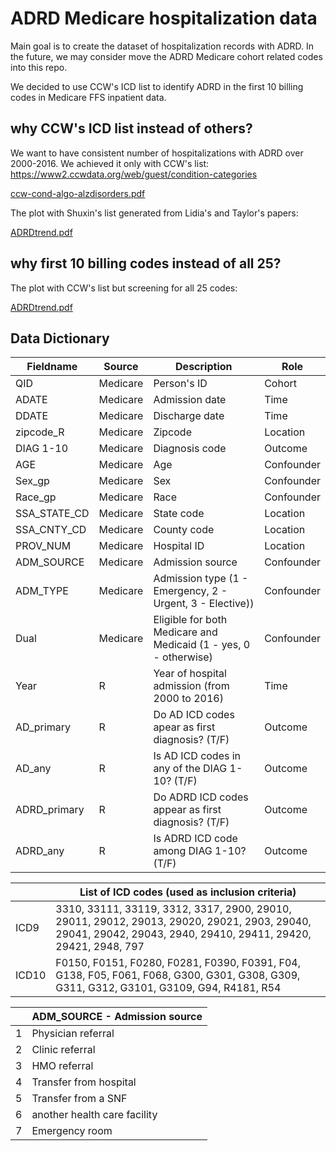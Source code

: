 # ADRD Medicare hospitalization data

Main goal is to create the dataset of hospitalization records with ADRD. In the future, we may consider move the ADRD Medicare cohort related codes into this repo.

We decided to use CCW's ICD list to identify ADRD in the first 10 billing codes in Medicare FFS inpatient data.

## why CCW's ICD list instead of others?

We want to have consistent number of hospitalizations with ADRD over 2000-2016. We achieved it only with CCW's list: https://www2.ccwdata.org/web/guest/condition-categories

[ccw-cond-algo-alzdisorders.pdf](https://github.com/ShuxinD/ADRDdata/files/8043131/ccw-cond-algo-alzdisorders.pdf)

The plot with Shuxin's list generated from Lidia's and Taylor's papers:

[ADRDtrend.pdf](https://github.com/ShuxinD/ADRDdata/files/8043029/ADRDtrend.pdf)


## why first 10 billing codes instead of all 25?

The plot with CCW's list but screening for all 25 codes:

[ADRDtrend.pdf](https://github.com/ShuxinD/ADRDdata/files/8043033/ADRDtrend.pdf)

## Data Dictionary 

| Fieldname | Source |  Description | Role |
| --------- | ------ | ------------ | ---- |
| QID | Medicare | Person's ID | Cohort |
| ADATE | Medicare | Admission date | Time |
| DDATE | Medicare | Discharge date | Time |
| zipcode_R | Medicare | Zipcode | Location |
| DIAG 1-10 | Medicare | Diagnosis code | Outcome |
| AGE | Medicare | Age | Confounder |
| Sex_gp | Medicare | Sex | Confounder |
| Race_gp | Medicare | Race | Confounder |
| SSA_STATE_CD | Medicare | State code | Location |
| SSA_CNTY_CD | Medicare | County code | Location |
| PROV_NUM | Medicare | Hospital ID | Location |
| ADM_SOURCE | Medicare | Admission source | Confounder |
| ADM_TYPE | Medicare | Admission type (1 - Emergency, 2 - Urgent, 3 - Elective)) | Confounder |
| Dual | Medicare | Eligible for both Medicare and Medicaid (1 - yes, 0 - otherwise) | Confounder |
| Year | R | Year of hospital admission (from 2000 to 2016) | Time |
| AD_primary | R | Do AD ICD codes apear as first diagnosis? (T/F) | Outcome |
| AD_any | R | Is AD ICD codes in any of the DIAG 1-10? (T/F) | Outcome |
| ADRD_primary | R | Do ADRD ICD codes appear as first diagnosis? (T/F) | Outcome |
| ADRD_any | R | Is ADRD ICD code among DIAG 1-10? (T/F) | Outcome |

|  | List of ICD codes (used as inclusion criteria) |
| ------ | ---------------------------------- |
| ICD9   | 3310, 33111, 33119, 3312, 3317, 2900, 29010, 29011, 29012, 29013, 29020, 29021, 2903, 29040, 29041, 29042, 29043, 2940, 29410, 29411, 29420, 29421, 2948, 797 |
| ICD10 | F0150, F0151, F0280, F0281, F0390, F0391, F04, G138, F05, F061, F068, G300, G301, G308, G309, G311, G312, G3101, G3109, G94, R4181, R54 |

| | ADM_SOURCE - Admission source |
| - | ------------------ |
| 1 | Physician referral | 
| 2 | Clinic referral    |
| 3 | HMO referral       |
| 4 | Transfer from hospital |
| 5 | Transfer from a SNF |
| 6 | another health care facility |
| 7 | Emergency room |

